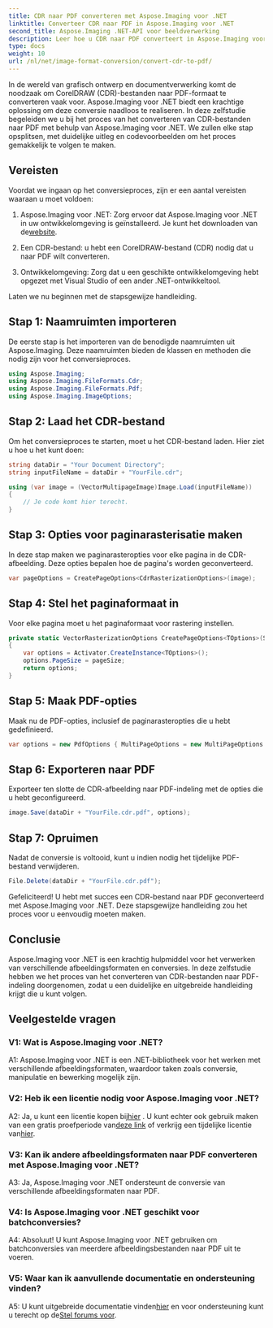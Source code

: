 ```yaml
---
title: CDR naar PDF converteren met Aspose.Imaging voor .NET
linktitle: Converteer CDR naar PDF in Aspose.Imaging voor .NET
second_title: Aspose.Imaging .NET-API voor beeldverwerking
description: Leer hoe u CDR naar PDF converteert in Aspose.Imaging voor .NET. Een stapsgewijze handleiding voor naadloze conversies.
type: docs
weight: 10
url: /nl/net/image-format-conversion/convert-cdr-to-pdf/
---
```

In de wereld van grafisch ontwerp en documentverwerking komt de noodzaak om CorelDRAW (CDR)-bestanden naar PDF-formaat te converteren vaak voor. Aspose.Imaging voor .NET biedt een krachtige oplossing om deze conversie naadloos te realiseren. In deze zelfstudie begeleiden we u bij het proces van het converteren van CDR-bestanden naar PDF met behulp van Aspose.Imaging voor .NET. We zullen elke stap opsplitsen, met duidelijke uitleg en codevoorbeelden om het proces gemakkelijk te volgen te maken.

## Vereisten

Voordat we ingaan op het conversieproces, zijn er een aantal vereisten waaraan u moet voldoen:

1.  Aspose.Imaging voor .NET: Zorg ervoor dat Aspose.Imaging voor .NET in uw ontwikkelomgeving is geïnstalleerd. Je kunt het downloaden van de[website](https://releases.aspose.com/imaging/net/).

2. Een CDR-bestand: u hebt een CorelDRAW-bestand (CDR) nodig dat u naar PDF wilt converteren.

3. Ontwikkelomgeving: Zorg dat u een geschikte ontwikkelomgeving hebt opgezet met Visual Studio of een ander .NET-ontwikkeltool.

Laten we nu beginnen met de stapsgewijze handleiding.

## Stap 1: Naamruimten importeren

De eerste stap is het importeren van de benodigde naamruimten uit Aspose.Imaging. Deze naamruimten bieden de klassen en methoden die nodig zijn voor het conversieproces.

```csharp
using Aspose.Imaging;
using Aspose.Imaging.FileFormats.Cdr;
using Aspose.Imaging.FileFormats.Pdf;
using Aspose.Imaging.ImageOptions;
```

## Stap 2: Laad het CDR-bestand

Om het conversieproces te starten, moet u het CDR-bestand laden. Hier ziet u hoe u het kunt doen:

```csharp
string dataDir = "Your Document Directory";
string inputFileName = dataDir + "YourFile.cdr";

using (var image = (VectorMultipageImage)Image.Load(inputFileName))
{
    // Je code komt hier terecht.
}
```

## Stap 3: Opties voor paginarasterisatie maken

In deze stap maken we paginarasteropties voor elke pagina in de CDR-afbeelding. Deze opties bepalen hoe de pagina's worden geconverteerd.

```csharp
var pageOptions = CreatePageOptions<CdrRasterizationOptions>(image);
```

## Stap 4: Stel het paginaformaat in

Voor elke pagina moet u het paginaformaat voor rastering instellen.

```csharp
private static VectorRasterizationOptions CreatePageOptions<TOptions>(Size pageSize) where TOptions : VectorRasterizationOptions
{
    var options = Activator.CreateInstance<TOptions>();
    options.PageSize = pageSize;
    return options;
}
```

## Stap 5: Maak PDF-opties

Maak nu de PDF-opties, inclusief de paginarasteropties die u hebt gedefinieerd.

```csharp
var options = new PdfOptions { MultiPageOptions = new MultiPageOptions { PageRasterizationOptions = pageOptions } };
```

## Stap 6: Exporteren naar PDF

Exporteer ten slotte de CDR-afbeelding naar PDF-indeling met de opties die u hebt geconfigureerd.

```csharp
image.Save(dataDir + "YourFile.cdr.pdf", options);
```

## Stap 7: Opruimen

Nadat de conversie is voltooid, kunt u indien nodig het tijdelijke PDF-bestand verwijderen.

```csharp
File.Delete(dataDir + "YourFile.cdr.pdf");
```

Gefeliciteerd! U hebt met succes een CDR-bestand naar PDF geconverteerd met Aspose.Imaging voor .NET. Deze stapsgewijze handleiding zou het proces voor u eenvoudig moeten maken.

## Conclusie

Aspose.Imaging voor .NET is een krachtig hulpmiddel voor het verwerken van verschillende afbeeldingsformaten en conversies. In deze zelfstudie hebben we het proces van het converteren van CDR-bestanden naar PDF-indeling doorgenomen, zodat u een duidelijke en uitgebreide handleiding krijgt die u kunt volgen.

## Veelgestelde vragen

### V1: Wat is Aspose.Imaging voor .NET?

A1: Aspose.Imaging voor .NET is een .NET-bibliotheek voor het werken met verschillende afbeeldingsformaten, waardoor taken zoals conversie, manipulatie en bewerking mogelijk zijn.

### V2: Heb ik een licentie nodig voor Aspose.Imaging voor .NET?

 A2: Ja, u kunt een licentie kopen bij[hier](https://purchase.aspose.com/buy) . U kunt echter ook gebruik maken van een gratis proefperiode van[deze link](https://releases.aspose.com/) of verkrijg een tijdelijke licentie van[hier](https://purchase.aspose.com/temporary-license/).

### V3: Kan ik andere afbeeldingsformaten naar PDF converteren met Aspose.Imaging voor .NET?

A3: Ja, Aspose.Imaging voor .NET ondersteunt de conversie van verschillende afbeeldingsformaten naar PDF.

### V4: Is Aspose.Imaging voor .NET geschikt voor batchconversies?

A4: Absoluut! U kunt Aspose.Imaging voor .NET gebruiken om batchconversies van meerdere afbeeldingsbestanden naar PDF uit te voeren.

### V5: Waar kan ik aanvullende documentatie en ondersteuning vinden?

 A5: U kunt uitgebreide documentatie vinden[hier](https://reference.aspose.com/imaging/net/) en voor ondersteuning kunt u terecht op de[Stel forums voor](https://forum.aspose.com/).